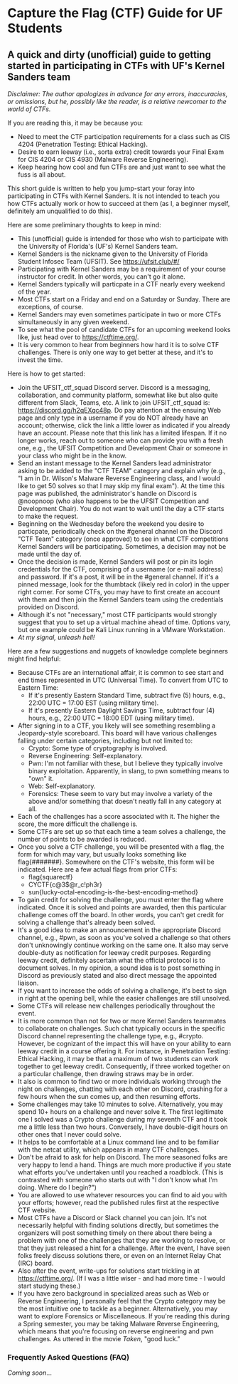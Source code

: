 # Capture the Flag (CTF) Guide for UF Students
## A quick and dirty (unofficial) guide to getting started in participating in CTFs with UF's Kernel Sanders team

_Disclaimer: The author apologizes in advance for any errors, inaccuracies, or omissions, but he, possibly like the reader, is a relative newcomer to the world of CTFs._

If you are reading this, it may be because you:

* Need to meet the CTF participation requirements for a class such as CIS 4204 (Penetration Testing: Ethical Hacking).
* Desire to earn leeway (i.e., sorta extra) credit towards your Final Exam for CIS 4204 or CIS 4930 (Malware Reverse Engineering).
* Keep hearing how cool and fun CTFs are and just want to see what the fuss is all about.

This short guide is written to help you jump-start your foray into participating in CTFs with Kernel Sanders.  It is not intended to teach you how CTFs actually work or how to succeed at them (as I, a beginner myself, definitely am unqualified to do this).

Here are some preliminary thoughts to keep in mind:

* This (unofficial) guide is intended for those who wish to participate with the University of Florida's (UF's) Kernel Sanders team.
* Kernel Sanders is the nickname given to the University of Florida Student Infosec Team (UFSIT).  See https://ufsit.club/#/
* Participating with Kernel Sanders may be a requirement of your course instructor for credit. In other words, you can't go it alone.
* Kernel Sanders typically will particpate in a CTF nearly every weekend of the year.
* Most CTFs start on a Friday and end on a Saturday or Sunday.  There are exceptions, of course.
* Kernel Sanders may even sometimes participate in two or more CTFs simultaneously in any given weekend.
* To see what the pool of candidate CTFs for an upcoming weekend looks like, just head over to https://ctftime.org/.
* It is very common to hear from beginners how hard it is to solve CTF challenges.  There is only one way to get better at these, and it's to invest the time.

Here is how to get started:

* Join the UFSIT_ctf_squad Discord server.  Discord is a messaging, collaboration, and community platform, somewhat like but also quite different from Slack, Teams, etc.  A link to join UFSIT_ctf_squad is:  https://discord.gg/h2qEXqc48p.  Do pay attention at the ensuing Web page and only type in a username if you do NOT already have an account; otherwise, click the link a little lower as indicated if you already have an account.  Please note that this link has a limited lifespan.  If it no longer works, reach out to someone who can provide you with a fresh one, e.g., the UFSIT Competition and Development Chair or someone in your class who might be in the know.
* Send an instant message to the Kernel Sanders lead administrator asking to be added to the "CTF TEAM" category and explain why (e.g., "I am in Dr. Wilson's Malware Reverse Engineering class, and I would like to get 50 solves so that I may skip my final exam").  At the time this page was published, the administrator's handle on Discord is @noopnoop (who also happens to be the UFSIT Competition and Development Chair).  You do not want to wait until the day a CTF starts to make the request.
* Beginning on the Wednesday before the weekend you desire to particpate, periodically check on the #general channel on the Discord "CTF Team" category (once approved) to see in what CTF competitions Kernel Sanders will be participating.  Sometimes, a decision may not be made until the day of.
* Once the decision is made, Kernel Sanders will post or pin its login credentials for the CTF, comprising of a username (or e-mail address) and password.  If it's a post, it will be in the #general channel.  If it's a pinned message, look for the thumbtack (likely red in color) in the upper right corner.  For some CTFs, you may have to first create an account with them and then join the Kernel Sanders team using the credentials provided on Discord.
* Although it's not "necessary," most CTF participants would strongly suggest that you to set up a virtual machine ahead of time.  Options vary, but one example could be Kali Linux running in a VMware Workstation.
* _At my signal, unleash hell!_

Here are a few suggestions and nuggets of knowledge complete beginners might find helpful:

* Because CTFs are an international affair, it is common to see start and end times represented in UTC (Universal Time).  To convert from UTC to Eastern Time:
    * If it's presently Eastern Standard Time, subtract five (5) hours, e.g., 22:00 UTC = 17:00 EST (using military time).
    * If it's presently Eastern Daylight Savings Time, subtract four (4) hours, e.g., 22:00 UTC = 18:00 EDT (using military time).
* After signing in to a CTF, you likely will see something resembling a Jeopardy-style scoreboard.  This board will have various challenges falling under certain categories, including but not limited to:
    * Crypto:  Some type of cryptography is involved.
    * Reverse Engineering:  Self-explanatory.
    * Pwn:  I'm not familiar with these, but I believe they typically involve binary exploitation.  Apparently, in slang, to pwn something means to "own" it.
    * Web:  Self-explanatory.
    * Forensics:  These seem to vary but may involve a variety of the above and/or something that doesn't neatly fall in any category at all.
* Each of the challenges has a score associated with it.  The higher the score, the more difficult the challenge is.
* Some CTFs are set up so that each time a team solves a challenge, the number of points to be awarded is reduced.
* Once you solve a CTF challenge, you will be presented with a flag, the form for which may vary, but usually looks something like flag{#######}.  Somewhere on the CTF's website, this form will be indicated.  Here are a few actual flags from prior CTFs:
    * flag{squarectf}
    * CYCTF{c@3$@r_c!ph3r}
    * sun{lucky-octal-encoding-is-the-best-encoding-method}
* To gain credit for solving the challenge, you must enter the flag where indicated.  Once it is solved and points are awarded, then this particular challenge comes off the board.  In other words, you can't get credit for solving a challenge that's already been solved.
* It's a good idea to make an announcement in the appropriate Discord channel, e.g., #pwn, as soon as you've solved a challenge so that others don't unknowingly continue working on the same one.  It also may serve double-duty as notification for leeway credit purposes.  Regarding leeway credit, definitely ascertain what the official protocol is to document solves.  In my opinion, a sound idea is to post something in Discord as previously stated and also direct message the appointed liaison. 
* If you want to increase the odds of solving a challenge, it's best to sign in right at the opening bell, while the easier challenges are still unsolved.
* Some CTFs will release new challenges periodically throughout the event.
* It is more common than not for two or more Kernel Sanders teammates to collaborate on challenges.  Such chat typically occurs in the specific Discord channel representing the challenge type, e.g., #crypto.  However, be cognizant of the impact this will have on your ability to earn leeway credit in a course offering it.  For instance, in Penetration Testing: Ethical Hacking, it may be that a maximum of two students can work together to get leeway credit.  Consequently, if three worked together on a particular challenge, then drawing straws may be in order.
* It also is common to find two or more individuals working through the night on challenges, chatting with each other on Discord, crashing for a few hours when the sun comes up, and then resuming efforts.
* Some challenges may take 10 minutes to solve.  Alternatively, you may spend 10+ hours on a challenge and never solve it.  The first legitimate one I solved was a Crypto challenge during my seventh CTF and it took me a little less than two hours.  Conversely, I have double-digit hours on other ones that I never could solve.
* It helps to be comfortable at a Linux command line and to be familiar with the netcat utility, which appears in many CTF challenges.
* Don't be afraid to ask for help on Discord.  The more seasoned folks are very happy to lend a hand.  Things are much more productive if you state what efforts you've undertaken until you reached a roadblock.  (This is contrasted with someone who starts out with "I don't know what I'm doing.  Where do I begin?")
* You are allowed to use whatever resources you can find to aid you with your efforts; however, read the published rules first at the respective CTF website.
* Most CTFs have a Discord or Slack channel you can join.  It's not necessarily helpful with finding solutions directly, but sometimes the organizers will post something timely on there about there being a problem with one of the challenges that they are working to resolve, or that they just released a hint for a challenge.  After the event, I have seen folks freely discuss solutions there, or even on an Internet Relay Chat (IRC) board.
* Also after the event, write-ups for solutions start trickling in at https://ctftime.org/.  (If I was a little wiser - and had more time - I would start studying these.)
* If you have zero background in specialized areas such as Web or Reverse Engineering, I personally feel that the Crypto category may be the most intuitive one to tackle as a beginner.  Alternatively, you may want to explore Forensics or Miscellaneous.  If you're reading this during a Spring semester, you may be taking Malware Reverse Engineering, which means that you're focusing on reverse engineering and pwn challenges.  As uttered in the movie _Taken_, "good luck."

### Frequently Asked Questions (FAQ)
_Coming soon_...
